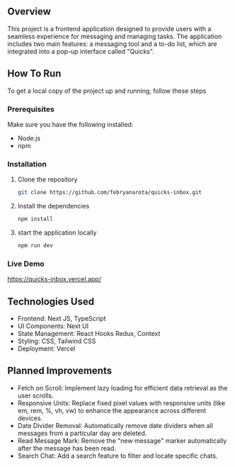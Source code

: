 ## Overview
This project is a frontend application designed to provide users with a seamless experience for messaging and managing tasks. The application includes two main features: a messaging tool and a to-do list, which are integrated into a pop-up interface called "Quicks".


## How To Run
To get a local copy of the project up and running, follow these steps
### Prerequisites
Make sure you have the following installed:
- Node.js
- npm
### Installation
1. Clone the repository
   ```bash
   git clone https://github.com/febryanarota/quicks-inbox.git
   ```
2. Install the dependencies
   ```bash
   npm install
   ```
3. start the application locally
   ```bash
   npm run dev
   ```
### Live Demo
https://quicks-inbox.vercel.app/

## Technologies Used
- Frontend: Next JS, TypeScript
- UI Components: Next UI
- State Management: React Hooks Redux, Context
- Styling: CSS, Tailwind CSS
- Deployment: Vercel

## Planned Improvements
- Fetch on Scroll: Implement lazy loading for efficient data retrieval as the user scrolls.
- Responsive Units: Replace fixed pixel values with responsive units (like em, rem, %, vh, vw) to enhance the appearance across different devices.
- Date Divider Removal: Automatically remove date dividers when all messages from a particular day are deleted.
- Read Message Mark: Remove the "new message" marker automatically after the message has been read.
- Search Chat: Add a search feature to filter and locate specific chats.
